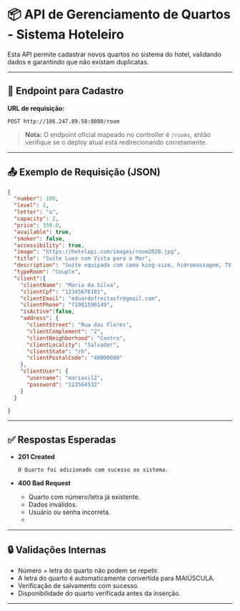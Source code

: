 # 📦 API de Gerenciamento de Quartos - Sistema Hoteleiro

Esta API permite cadastrar novos quartos no sistema do hotel, validando dados e garantindo que não existam duplicatas. 

---

## 🔗 Endpoint para Cadastro

**URL de requisição:**
```
POST http://186.247.89.58:8080/room
```

> **Nota:** O endpoint oficial mapeado no controller é `/rooms`, então verifique se o deploy atual está redirecionando corretamente.

---

## 📤 Exemplo de Requisição (JSON)

```json
{
  "number": 100,
  "level": 2,
  "letter": "a",
  "capacity": 2,
  "price": 350.0,
  "available": true,
  "smoker": false,
  "accessibility": true,
  "image": "https://hotelapi.com/images/room202B.jpg",
  "title": "Suíte Luxo com Vista para o Mar",
  "description": "Suíte equipada com cama king-size, hidromassagem, TV 50”, frigobar e varanda com vista para o mar.",
  "typeRoom": "Couple",
  "client":{
    "clientName": "Maria da Silva",
    "clientCpf": "12345678101",
    "clientEmail": "eduardofreitasfr@gmail.com",
    "clientPhone": "71981590149",
    "isActive":false,
    "address": {
      "clientStreet": "Rua das Flores",
      "clientComplement": "2",
      "clientNeighborhood": "Centro",
      "clientLocality": "Salvador",
      "clientState": "rh",
      "clientPostalCode": "40000000"
    },
    "clientUser": {
      "username": "mariasil2",
      "password": "123564532"
    }
  }

}

```

---

## ✅ Respostas Esperadas

- **201 Created**
  ```
  O Quarto foi adicionado com sucesso ao sistema.
  ```

- **400 Bad Request**
  - Quarto com número/letra já existente.
  - Dados inválidos.
  - Usuário ou senha incorreta.
  - 

---

## 🔒 Validações Internas

- Número + letra do quarto não podem se repetir.
- A letra do quarto é automaticamente convertida para MAIÚSCULA.
- Verificação de salvamento com sucesso.
- Disponibilidade do quarto verificada antes da inserção.

---

